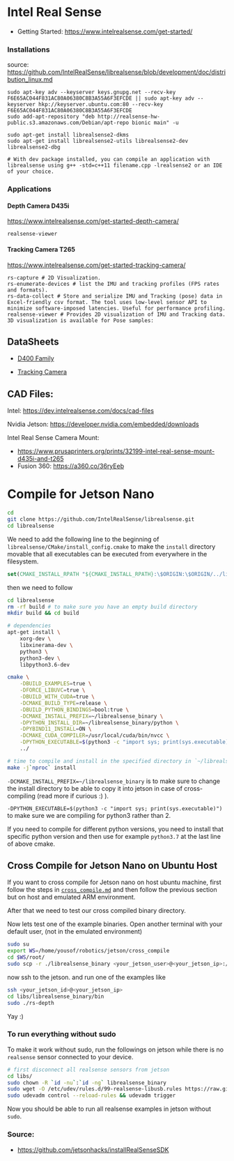 # Intel Real Sense
* Getting Started: https://www.intelrealsense.com/get-started/

### Installations

source: https://github.com/IntelRealSense/librealsense/blob/development/doc/distribution_linux.md

```
sudo apt-key adv --keyserver keys.gnupg.net --recv-key F6E65AC044F831AC80A06380C8B3A55A6F3EFCDE || sudo apt-key adv --keyserver hkp://keyserver.ubuntu.com:80 --recv-key F6E65AC044F831AC80A06380C8B3A55A6F3EFCDE
sudo add-apt-repository "deb http://realsense-hw-public.s3.amazonaws.com/Debian/apt-repo bionic main" -u

sudo apt-get install librealsense2-dkms
sudo apt-get install librealsense2-utils librealsense2-dev librealsense2-dbg

# With dev package installed, you can compile an application with librealsense using g++ -std=c++11 filename.cpp -lrealsense2 or an IDE of your choice.
```

### Applications

#### Depth Camera D435i
https://www.intelrealsense.com/get-started-depth-camera/
```
realsense-viewer
```

#### Tracking Camera T265
https://www.intelrealsense.com/get-started-tracking-camera/
```
rs-capture # 2D Visualization.
rs-enumerate-devices # list the IMU and tracking profiles (FPS rates and formats).
rs-data-collect # Store and serialize IMU and Tracking (pose) data in Excel-friendly csv format. The tool uses low-level sensor API to minimize software-imposed latencies. Useful for performance profiling.
realsense-viewer # Provides 2D visualization of IMU and Tracking data. 3D visualization is available for Pose samples:
```


## DataSheets

* [D400 Family](https://www.intel.com/content/dam/support/us/en/documents/emerging-technologies/intel-realsense-technology/Intel-RealSense-D400-Series-Datasheet.pdf)

* [Tracking Camera](https://www.intelrealsense.com/wp-content/uploads/2019/09/Intel_RealSense_Tracking_Camera_Datasheet_Rev004_release.pdf?_ga=2.175132068.786282.1590023533-1409498473.1589762811)

## CAD Files:
Intel: https://dev.intelrealsense.com/docs/cad-files

Nvidia Jetson: https://developer.nvidia.com/embedded/downloads

Intel Real Sense Camera Mount: 
* https://www.prusaprinters.org/prints/32199-intel-real-sense-mount-d435i-and-t265
* Fusion 360: https://a360.co/36ryEeb


# Compile for Jetson Nano
```bash
cd 
git clone https://github.com/IntelRealSense/librealsense.git
cd librealsense
```

We need to add the following line to the beginning of `librealsense/CMake/install_config.cmake` 
to make the `install` directory movable that all executables can be executed from everywhere
in the filesystem.
```cmake
set(CMAKE_INSTALL_RPATH "${CMAKE_INSTALL_RPATH}:\$ORIGIN:\$ORIGIN/../lib:\$ORIGIN/../include")
```

then we need to follow

```bash
cd librealsense
rm -rf build # to make sure you have an empty build directory
mkdir build && cd build

# dependencies
apt-get install \
    xorg-dev \
    libxinerama-dev \
    python3 \ 
    python3-dev \
    libpython3.6-dev

cmake \
    -DBUILD_EXAMPLES=true \
    -DFORCE_LIBUVC=true \
    -DBUILD_WITH_CUDA=true \
    -DCMAKE_BUILD_TYPE=release \
    -DBUILD_PYTHON_BINDINGS=bool:true \
    -DCMAKE_INSTALL_PREFIX=~/librealsense_binary \
    -DPYTHON_INSTALL_DIR=~/librealsense_binary/python \
    -DPYBIND11_INSTALL=ON \
    -DCMAKE_CUDA_COMPILER=/usr/local/cuda/bin/nvcc \
    -DPYTHON_EXECUTABLE=$(python3 -c "import sys; print(sys.executable)") \
    ../

# time to compile and install in the specified directory in `~/librealsense_binary`
make -j`nproc` install
```

`-DCMAKE_INSTALL_PREFIX=~/librealsense_binary` is to  make sure to change the install 
directory to be able to copy it into jetson in case of cross-compiling (read more if curious :) ).

`-DPYTHON_EXECUTABLE=$(python3 -c "import sys; print(sys.executable)")` to make sure 
we are compiling for python3 rather than 2.

If you need to compile for different python versions, you need to install that specific python 
version and then use for example `python3.7` at the last line of above cmake.

## Cross Compile for Jetson Nano on Ubuntu Host
If you want to cross compile for Jetson nano on host ubuntu machine, first follow the steps in [`cross_compile.md`](https://github.com/yosoufe/SelfStudyRobotics/blob/master/hardware/cross_compile.md) and then follow the previous 
section but on host and emulated ARM environment.

After that we need to test our cross compiled binary directory.

Now lets test one of the example binaries. Open another terminal with your default user,
(not in the emulated environment)
```bash
sudo su
export WS=/home/yousof/robotics/jetson/cross_compile
cd $WS/root/
sudo scp -r ./librealsense_binary <your_jetson_user>@<your_jetson_ip>:/home/<your-user-on-jetson>/libs/
```

now ssh to the jetson. and run one of the examples like
```bash
ssh <your_jetson_id>@<your_jetson_ip>
cd libs/librealsense_binary/bin
sudo ./rs-depth
```

Yay :)

### To run everything without sudo
To make it work without sudo, run the followings on jetson while there
is no `realsense` sensor connected to your device.
```bash
# first disconnect all realsense sensors from jetson
cd libs/
sudo chown -R `id -nu`:`id -ng` librealsense_binary
sudo wget -O /etc/udev/rules.d/99-realsense-libusb.rules https://raw.githubusercontent.com/IntelRealSense/librealsense/master/config/99-realsense-libusb.rules
sudo udevadm control --reload-rules && udevadm trigger
```

Now you should be able to run all realsense examples in jetson without `sudo`.

### Source:
- https://github.com/jetsonhacks/installRealSenseSDK